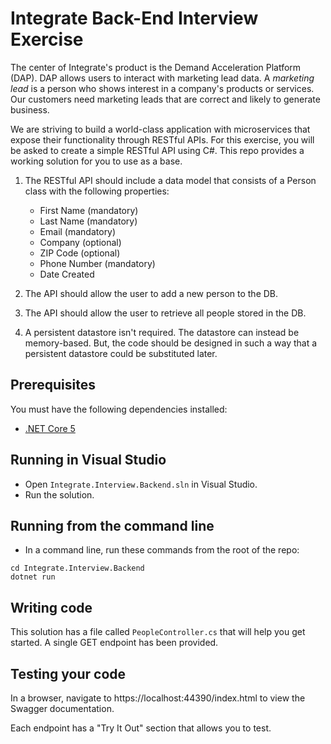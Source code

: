 # Integrate Back-End Interview Exercise
The center of Integrate's product is the Demand Acceleration Platform (DAP). DAP allows users to interact with marketing lead data. A *marketing lead* is a person who shows interest in a company's products or services. Our customers need marketing leads that are correct and likely to generate business. 

We are striving to build a world-class application with microservices that expose their functionality through RESTful APIs. For this exercise, you will be asked to create a simple RESTful API using C#. This repo provides a working solution for you to use as a base.

1. The RESTful API should include a data model that consists of a Person class with the following properties:
    * First Name (mandatory)
    * Last Name (mandatory)
    * Email (mandatory)
    * Company (optional)
    * ZIP Code (optional)
    * Phone Number (mandatory)
    * Date Created

2. The API should allow the user to add a new person to the DB.
3. The API should allow the user to retrieve all people stored in the DB.
4. A persistent datastore isn't required. The datastore can instead be memory-based. But, the code should be designed in such a way that a persistent datastore could be substituted later.

## Prerequisites
You must have the following dependencies installed:
* [.NET Core 5](https://dotnet.microsoft.com/download)

## Running in Visual Studio
* Open `Integrate.Interview.Backend.sln` in Visual Studio.
* Run the solution.

## Running from the command line
* In a command line, run these commands from the root of the repo:
```
cd Integrate.Interview.Backend
dotnet run
```

## Writing code
This solution has a file called `PeopleController.cs` that will help you get started. A single GET endpoint has been provided. 

## Testing your code
In a browser, navigate to https://localhost:44390/index.html to view the Swagger documentation.

Each endpoint has a "Try It Out" section that allows you to test.

